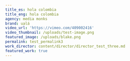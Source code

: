 ```yaml
---
title_es: hola colombia
title_eng: hola colombia
agency: media monks
brand: ualá
video_url: 'https://vimeo.com/409002416'
video_thumbnail: /uploads/test-image.png
featured_image: /uploads/blake.png
permalink: test_permalink3
work_director: content/director/director_test_three.md
featured_work: true
---
```





